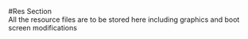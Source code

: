 #Res Section  
All the resource files are to be stored here including graphics and boot screen modifications
